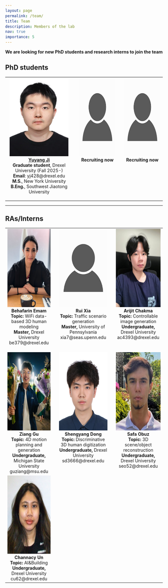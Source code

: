 ```yaml
---
layout: page
permalink: /team/
title: Team
description: Members of the lab
nav: true
importance: 5
---
```


 **We are  looking for new PhD students and research interns to join the team**

## PhD students

<table style="margin-left: auto; margin-right: auto;">
  <tr>
    <td valign="top" align="center" style="padding-right: 20px; padding-bottom: 20px;">
      <img src="../assets/img/Yuyang_pic.jpg" alt="Yuyang Portrait" style="height:250px;"><br>
      <strong><a href="https://steins45.github.io/" target="_blank">Yuyang Ji</a></strong><br>
      <strong>Graduate student</strong>, Drexel University (Fall 2025-)<br>
      <strong>Email</strong>: yj428@drexel.edu<br>
      <strong>M.S.</strong>, New York University<br>
      <strong>B.Eng.</strong>, Southwest Jiaotong University<br>
    </td>
    <td valign="top" align="center" style="padding-right: 20px; padding-bottom: 20px;">
      <img src="../assets/img/pic.jpg" alt="Portrait" style="height:250px;"><br>
      <strong>Recruiting now</strong><br>
    </td>
    <td valign="top" align="center" style="padding-bottom: 20px;">
      <img src="../assets/img/pic.jpg" alt="Portrait" style="height:250px;"><br>
      <strong>Recruiting now</strong><br>
    </td>
  </tr>
</table>

<hr> <!-- Horizontal line for visual separation -->

## RAs/Interns

<table style="margin-left: auto; margin-right: auto;">
  <tr>
    <td valign="top" align="center" style="padding-right: 20px; padding-bottom: 20px;">
      <img src="../assets/img/Behafarin_pic.jpg" alt="Behafarin Portrait" style="height:250px;"><br>
      <strong>Behafarin Emam</strong><br>
      <strong>Topic:</strong> WiFi data-based 3D human modeling<br>
      <strong>Master,</strong> Drexel University<br>
      be379@drexel.edu<br>
    </td>
    <td valign="top" align="center" style="padding-right: 20px; padding-bottom: 20px;">
      <img src="../assets/img/pic.jpg" alt="Rui Portrait" style="height:250px;"><br>
      <strong>Rui Xia</strong><br>
      <strong>Topic:</strong> Traffic scenario generation<br>
      <strong>Master,</strong> University of Pennsylvania<br>
      xia7@seas.upenn.edu<br>
    </td>
    <td valign="top" align="center" style="padding-bottom: 20px;">
      <img src="../assets/img/Ariji.jpg" alt="Ariji Portrait" style="height:250px;"><br>
      <strong>Arijit Chakma</strong><br>
      <strong>Topic:</strong> Controllable image generation<br>
      <strong>Undergraduate,</strong> Drexel University<br>
      ac4393@drexel.edu<br>
    </td>
  </tr>

  <tr>
    <td valign="top" align="center" style="padding-right: 20px;">
      <img src="../assets/img/Ziang_pic.jpg" alt="Ziang Portrait" style="height:250px;"><br>
      <strong>Ziang Gu</strong><br>
      <strong>Topic:</strong> 4D motion planning and generation<br>
      <strong>Undergraduate,</strong> Michigan State University<br>
      guziang@msu.edu<br>
    </td>
    <td valign="top" align="center" style="padding-right: 20px;">
      <img src="../assets/img/Shengyang_pic.jpg" alt="Shengyang Portrait" style="height:250px;"><br>
      <strong>Shengyang Dong</strong><br>
      <strong>Topic:</strong> Discriminative 3D human digitization<br>
      <strong>Undergraduate,</strong> Drexel University<br>
      sd3666@drexel.edu<br>
    </td>
    <td valign="top" align="center" style="padding-bottom: 20px;">
      <img src="../assets/img/Safa_pic.jpg" alt="Safa Portrait" style="height:250px;"><br>
      <strong>Safa Obuz</strong><br>
      <strong>Topic:</strong> 3D scene/object reconstruction<br>
      <strong>Undergraduate,</strong> Drexel University<br>
      seo52@drexel.edu<br>
    </td>
  </tr>

  <tr>
    <td valign="top" align="center" style="padding-right: 20px;">
      <img src="../assets/img/Channacy.JPG" alt="Channacy Portrait" style="height:250px;"><br>
      <strong>Channacy Un</strong><br>
      <strong>Topic:</strong> AI&Building<br>
      <strong>Undergraduate,</strong> Drexel University<br>
      cu62@drexel.edu<br>
    </td>
  </tr>
</table>

